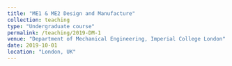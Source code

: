 ```yaml
---
title: "ME1 & ME2 Design and Manufacture"
collection: teaching
type: "Undergraduate course"
permalink: /teaching/2019-DM-1
venue: "Department of Mechanical Engineering, Imperial College London"
date: 2019-10-01
location: "London, UK"
---
```

